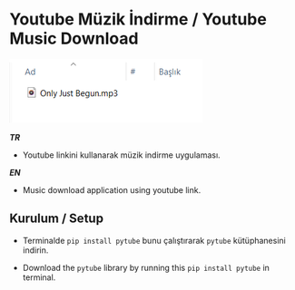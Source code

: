# Youtube Müzik İndirme / Youtube Music Download
<img src="img.png"/>

***TR***
- Youtube linkini kullanarak müzik indirme uygulaması.

***EN***
- Music download application using youtube link.

## Kurulum / Setup

- Terminalde `pip install pytube` bunu çalıştırarak `pytube` kütüphanesini indirin.


- Download the `pytube` library by running this `pip install pytube` in terminal.

